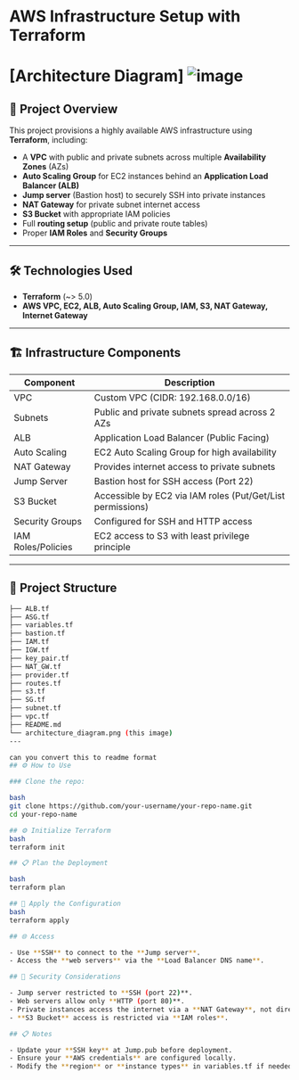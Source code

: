 # AWS Infrastructure Setup with Terraform

# [Architecture Diagram] ![image](https://github.com/user-attachments/assets/033029c2-5b53-49fa-ae5c-fdb5149d06e0)


## 🚀 Project Overview

This project provisions a highly available AWS infrastructure using **Terraform**, including:
- A **VPC** with public and private subnets across multiple **Availability Zones** (AZs)
- **Auto Scaling Group** for EC2 instances behind an **Application Load Balancer (ALB)**
- **Jump server** (Bastion host) to securely SSH into private instances
- **NAT Gateway** for private subnet internet access
- **S3 Bucket** with appropriate IAM policies
- Full **routing setup** (public and private route tables)
- Proper **IAM Roles** and **Security Groups**

---

## 🛠️ Technologies Used

- **Terraform** (~> 5.0)
- **AWS VPC, EC2, ALB, Auto Scaling Group, IAM, S3, NAT Gateway, Internet Gateway**

---

## 🏗️ Infrastructure Components

| Component         | Description                                                        |
|-------------------|--------------------------------------------------------------------|
| VPC               | Custom VPC (CIDR: 192.168.0.0/16)                                  |
| Subnets           | Public and private subnets spread across 2 AZs                     |
| ALB               | Application Load Balancer (Public Facing)                          |
| Auto Scaling      | EC2 Auto Scaling Group for high availability                       |
| NAT Gateway       | Provides internet access to private subnets                        |
| Jump Server       | Bastion host for SSH access (Port 22)                              |
| S3 Bucket         | Accessible by EC2 via IAM roles (Put/Get/List permissions)         |
| Security Groups   | Configured for SSH and HTTP access                                 |
| IAM Roles/Policies| EC2 access to S3 with least privilege principle                    |

---

## 📂 Project Structure

```bash
├── ALB.tf
├── ASG.tf
├── variables.tf
├── bastion.tf
├── IAM.tf
├── IGW.tf
├── key_pair.tf
├── NAT_GW.tf
├── provider.tf
├── routes.tf
├── s3.tf
├── SG.tf
├── subnet.tf
├── vpc.tf
├── README.md
└── architecture_diagram.png (this image)
---

can you convert this to readme format
## ⚙️ How to Use

### Clone the repo:

bash
git clone https://github.com/your-username/your-repo-name.git
cd your-repo-name

## ⚙️ Initialize Terraform
bash
terraform init

## 📋 Plan the Deployment

bash
terraform plan

## 🚀 Apply the Configuration
bash
terraform apply

## 🌐 Access

- Use **SSH** to connect to the **Jump server**.
- Access the **web servers** via the **Load Balancer DNS name**.

## 🔐 Security Considerations

- Jump server restricted to **SSH (port 22)**.
- Web servers allow only **HTTP (port 80)**.
- Private instances access the internet via a **NAT Gateway**, not directly through the **Internet Gateway (IGW)**.
- **S3 Bucket** access is restricted via **IAM roles**.

## 📋 Notes

- Update your **SSH key** at Jump.pub before deployment.
- Ensure your **AWS credentials** are configured locally.
- Modify the **region** or **instance types** in variables.tf if needed.
